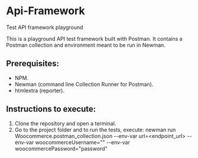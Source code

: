 # Api-Framework
Test API framework playground

This is a playground API test framework built with Postman.
It contains a Postman collection and environment meant to be run in Newman.

## Prerequisites:
* NPM.
* Newman (command line Collection Runner for Postman).
* htmlextra (reporter).

## Instructions to execute:
1. Clone the repository and open a terminal.
2. Go to the project folder and to run the tests, execute:
newman run Woocommerce.postman_collection.json --env-var url=<endpoint_url> --env-var woocommerceUsername="<username>" --env-var woocommercePassword="password"
